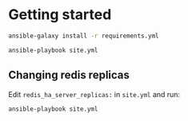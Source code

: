# Getting started

```bash
ansible-galaxy install -r requirements.yml

ansible-playbook site.yml
```

## Changing redis replicas

Edit `redis_ha_server_replicas:` in `site.yml` and run:

```bash
ansible-playbook site.yml
```